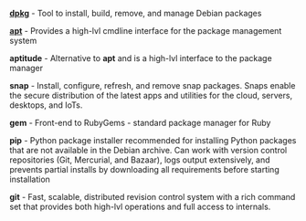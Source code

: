 
[**dpkg**](dpkg.md) - Tool to install, build, remove, and manage Debian packages  
  
[**apt**](apt.md) - Provides a high-lvl cmdline interface for the package management system  
  
**aptitude** - Alternative to **apt** and is a high-lvl interface to the package manager  
  
**snap** - Install, configure, refresh, and remove snap packages. Snaps enable the secure distribution of the latest apps and utilities for the cloud, servers, desktops, and IoTs.  
  
**gem** - Front-end to RubyGems - standard package manager for Ruby  
  
**pip** - Python package installer recommended for installing Python packages that are not available in the Debian archive. Can work with version control repositories (Git, Mercurial, and Bazaar), logs output extensively, and prevents partial installs by downloading all requirements before starting installation  
  
**git** - Fast, scalable, distributed revision control system with a rich command set that provides both high-lvl operations and full access to internals.